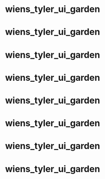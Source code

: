 # wiens_tyler_ui_garden
# wiens_tyler_ui_garden
# wiens_tyler_ui_garden
# wiens_tyler_ui_garden
# wiens_tyler_ui_garden
# wiens_tyler_ui_garden
# wiens_tyler_ui_garden
# wiens_tyler_ui_garden
